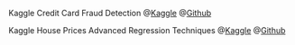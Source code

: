 Kaggle Credit Card Fraud Detection @[Kaggle](https://www.kaggle.com/jiegzhan/fraud-detection-roc-auc-score-0-857) @[Github](https://github.com/jiegzhan/kaggle/tree/master/Credit%20Card%20Fraud%20Detection)

Kaggle House Prices Advanced Regression Techniques @[Kaggle](https://www.kaggle.com/jiegzhan/house-price-prediction) @[Github](https://github.com/jiegzhan/kaggle/tree/master/House%20Prices%20Advanced%20Regression%20Techniques)
